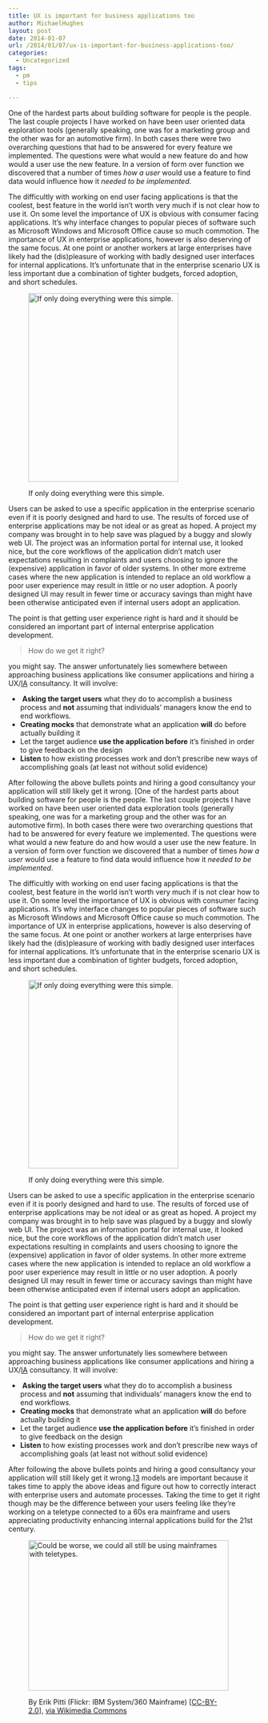 ```yaml
---
title: UX is important for business applications too
author: MichaelHughes
layout: post
date: 2014-01-07
url: /2014/01/07/ux-is-important-for-business-applications-too/
categories:
  - Uncategorized
tags:
  - pm
  - tips

---
```

One of the hardest parts about building software for people is the people. The last couple projects I have worked on have been user oriented data exploration tools (generally speaking, one was for a marketing group and the other was for an automotive firm). In both cases there were two overarching questions that had to be answered for every feature we implemented. The questions were what would a new feature do and how would a user use the new feature. In a version of form over function we discovered that a number of times _how a user_ would use a feature to find data would influence how it _needed to be implemented_.<!--more-->

The difficultly with working on end user facing applications is that the coolest, best feature in the world isn&#8217;t worth very much if is not clear how to use it. On some level the importance of UX is obvious with consumer facing applications. It&#8217;s why interface changes to popular pieces of software such as Microsoft Windows and Microsoft Office cause so much commotion. The importance of UX in enterprise applications, however is also deserving of the same focus. At one point or another workers at large enterprises have likely had the (dis)pleasure of working with badly designed user interfaces for internal applications. It&#8217;s unfortunate that in the enterprise scenario UX is less important due a combination of tighter budgets, forced adoption, and short schedules.<figure id="attachment_35" style="width: 300px" class="wp-caption aligncenter">

[<img class="wp-image-35 size-full" src="http://codinginthetrenches.com/wp-content/uploads/2014/01/Alphanumeric_keyboard-e1417402486834.jpg" alt="If only doing everything were this simple." width="300" height="376" />][1]<figcaption class="wp-caption-text">If only doing everything were this simple.</figcaption></figure> 

Users can be asked to use a specific application in the enterprise scenario even if it is poorly designed and hard to use. The results of forced use of enterprise applications may be not ideal or as great as hoped. A project my company was brought in to help save was plagued by a buggy and slowly web UI. The project was an information portal for internal use, it looked nice, but the core workflows of the application didn&#8217;t match user expectations resulting in complaints and users choosing to ignore the (expensive) application in favor of older systems. In other more extreme cases where the new application is intended to replace an old workflow a poor user experience may result in little or no user adoption. A poorly designed UI may result in fewer time or accuracy savings than might have been otherwise anticipated even if internal users adopt an application.

The point is that getting user experience right is hard and it should be considered an important part of internal enterprise application development.

> How do we get it right?

you might say. The answer unfortunately lies somewhere between approaching business applications like consumer applications and hiring a UX/[IA][2] consultancy. It will involve:

  *  **Asking the target users** what they do to accomplish a business process and **not** assuming that individuals&#8217; managers know the end to end workflows.
  * **Creating mocks** that demonstrate what an application **will** do before actually building it
  * Let the target audience **use the application before** it&#8217;s finished in order to give feedback on the design
  * **Listen** to how existing processes work and don&#8217;t prescribe new ways of accomplishing goals (at least not without solid evidence)

After following the above bullets points and hiring a good consultancy your application will still likely get it wrong. [One of the hardest parts about building software for people is the people. The last couple projects I have worked on have been user oriented data exploration tools (generally speaking, one was for a marketing group and the other was for an automotive firm). In both cases there were two overarching questions that had to be answered for every feature we implemented. The questions were what would a new feature do and how would a user use the new feature. In a version of form over function we discovered that a number of times _how a user_ would use a feature to find data would influence how it _needed to be implemented_.<!--more-->

The difficultly with working on end user facing applications is that the coolest, best feature in the world isn&#8217;t worth very much if is not clear how to use it. On some level the importance of UX is obvious with consumer facing applications. It&#8217;s why interface changes to popular pieces of software such as Microsoft Windows and Microsoft Office cause so much commotion. The importance of UX in enterprise applications, however is also deserving of the same focus. At one point or another workers at large enterprises have likely had the (dis)pleasure of working with badly designed user interfaces for internal applications. It&#8217;s unfortunate that in the enterprise scenario UX is less important due a combination of tighter budgets, forced adoption, and short schedules.<figure id="attachment_35" style="width: 300px" class="wp-caption aligncenter">

[<img class="wp-image-35 size-full" src="http://codinginthetrenches.com/wp-content/uploads/2014/01/Alphanumeric_keyboard-e1417402486834.jpg" alt="If only doing everything were this simple." width="300" height="376" />][1]<figcaption class="wp-caption-text">If only doing everything were this simple.</figcaption></figure> 

Users can be asked to use a specific application in the enterprise scenario even if it is poorly designed and hard to use. The results of forced use of enterprise applications may be not ideal or as great as hoped. A project my company was brought in to help save was plagued by a buggy and slowly web UI. The project was an information portal for internal use, it looked nice, but the core workflows of the application didn&#8217;t match user expectations resulting in complaints and users choosing to ignore the (expensive) application in favor of older systems. In other more extreme cases where the new application is intended to replace an old workflow a poor user experience may result in little or no user adoption. A poorly designed UI may result in fewer time or accuracy savings than might have been otherwise anticipated even if internal users adopt an application.

The point is that getting user experience right is hard and it should be considered an important part of internal enterprise application development.

> How do we get it right?

you might say. The answer unfortunately lies somewhere between approaching business applications like consumer applications and hiring a UX/[IA][2] consultancy. It will involve:

  *  **Asking the target users** what they do to accomplish a business process and **not** assuming that individuals&#8217; managers know the end to end workflows.
  * **Creating mocks** that demonstrate what an application **will** do before actually building it
  * Let the target audience **use the application before** it&#8217;s finished in order to give feedback on the design
  * **Listen** to how existing processes work and don&#8217;t prescribe new ways of accomplishing goals (at least not without solid evidence)

After following the above bullets points and hiring a good consultancy your application will still likely get it wrong.][3] models are important because it takes time to apply the above ideas and figure out how to correctly interact with enterprise users and automate processes. Taking the time to get it right though may be the difference between your users feeling like they&#8217;re working on a teletype connected to a 60s era mainframe and users appreciating productivity enhancing internal applications build for the 21st century.<figure id="attachment_38" style="width: 400px" class="wp-caption aligncenter">

[<img class="  wp-image-38 size-full" title="Could be worse, we could all still be using mainframes with teletypes." src="http://codinginthetrenches.com/wp-content/uploads/2014/01/IBM_System360_Mainframe-e1417402501200.jpg" alt="Could be worse, we could all still be using mainframes with teletypes." width="400" height="300" />][4]<figcaption class="wp-caption-text">By Erik Pitti (Flickr: IBM System/360 Mainframe) [[CC-BY-2.0][5]], [via Wikimedia Commons][6]</figcaption></figure>

 [1]: http://codinginthetrenches.com/wp-content/uploads/2014/01/Alphanumeric_keyboard.jpg
 [2]: http://en.wikipedia.org/wiki/Information_architecture
 [3]: http://en.wikipedia.org/wiki/Iterative_and_incremental_development
 [4]: http://codinginthetrenches.com/wp-content/uploads/2014/01/IBM_System360_Mainframe.jpg
 [5]: http://creativecommons.org/licenses/by/2.0
 [6]: http://commons.wikimedia.org/wiki/File%3AIBM_System360_Mainframe.jpg